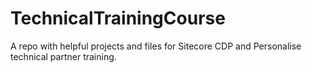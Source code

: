# TechnicalTrainingCourse
A repo with helpful projects and files for Sitecore CDP and Personalise technical partner training.

